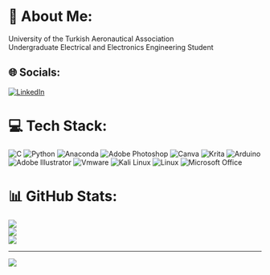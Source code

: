 # 💫 About Me:
University of the Turkish Aeronautical Association<br>Undergraduate Electrical and Electronics Engineering Student


## 🌐 Socials:
[![LinkedIn](https://img.shields.io/badge/LinkedIn-%230077B5.svg?logo=linkedin&logoColor=white)](https://linkedin.com/in/https://www.linkedin.com/in/ahmet-necati-uysal-b1b1a4213/) 

# 💻 Tech Stack:
![C](https://img.shields.io/badge/c-%2300599C.svg?style=for-the-badge&logo=c&logoColor=white) ![Python](https://img.shields.io/badge/python-3670A0?style=for-the-badge&logo=python&logoColor=ffdd54) ![Anaconda](https://img.shields.io/badge/Anaconda-%2344A833.svg?style=for-the-badge&logo=anaconda&logoColor=white) ![Adobe Photoshop](https://img.shields.io/badge/adobephotoshop-%2331A8FF.svg?style=for-the-badge&logo=adobephotoshop&logoColor=white) ![Canva](https://img.shields.io/badge/Canva-%2300C4CC.svg?style=for-the-badge&logo=Canva&logoColor=white) ![Krita](https://img.shields.io/badge/Krita-203759?style=for-the-badge&logo=krita&logoColor=EEF37B) ![Arduino](https://img.shields.io/badge/-Arduino-00979D?style=for-the-badge&logo=Arduino&logoColor=white) ![Adobe Illustrator](https://img.shields.io/badge/adobeillustrator-%23FF9A00.svg?style=for-the-badge&logo=adobeillustrator&logoColor=white) ![Vmware](https://img.shields.io/badge/VMware-231f20?style=for-the-badge&logo=VMware&logoColor=white) ![Kali Linux](https://img.shields.io/badge/Kali_Linux-557C94?style=for-the-badge&logo=kali-linux&logoColor=white) ![Linux](https://img.shields.io/badge/Linux-FCC624?style=for-the-badge&logo=linux&logoColor=black) ![Microsoft Office](https://img.shields.io/badge/Microsoft_Office-D83B01?style=for-the-badge&logo=microsoft-office&logoColor=white) 
# 📊 GitHub Stats:
![](https://github-readme-stats.vercel.app/api?username=Ahmetnuysal&theme=dark&hide_border=true&include_all_commits=false&count_private=false)<br/>
![](https://github-readme-streak-stats.herokuapp.com/?user=Ahmetnuysal&theme=dark&hide_border=true)<br/>
![](https://activity-graph.herokuapp.com/graph?username=Ahmetnuysal&theme=minimal)

---
[![](https://visitcount.itsvg.in/api?id=Ahmetnuysal&icon=0&color=0)](https://visitcount.itsvg.in)
